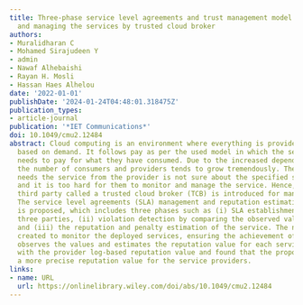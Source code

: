 ```yaml
---
title: Three-phase service level agreements and trust management model for monitoring
  and managing the services by trusted cloud broker
authors:
- Muralidharan C
- Mohamed Sirajudeen Y
- admin
- Nawaf Alhebaishi
- Rayan H. Mosli
- Hassan Haes Alhelou
date: '2022-01-01'
publishDate: '2024-01-24T04:48:01.318475Z'
publication_types:
- article-journal
publication: '*IET Communications*'
doi: 10.1049/cmu2.12484
abstract: Cloud computing is an environment where everything is provided as a service
  based on demand. It follows pay as per the used model in which the service consumer
  needs to pay for what they have consumed. Due to the increased dependence on digitalization,
  the number of consumers and providers tends to grow tremendously. The consumer who
  needs the service from the provider is not sure about the specified service outcome,
  and it is too hard for them to monitor and manage the service. Hence, a trusted
  third party called a trusted cloud broker (TCB) is introduced for managing the services.
  The service level agreements (SLA) management and reputation estimation framework
  is proposed, which includes three phases such as (i) SLA establishment between the
  three parties, (ii) violation detection by comparing the observed value of the TCB
  and (iii) the reputation and penalty estimation of the service. The novel TCB is
  created to monitor the deployed services, ensuring the achievement of SLA. The TCB
  observes the values and estimates the reputation value for each service. It is compared
  with the provider log-based reputation value and found that the proposed model provides
  a more precise reputation value for the service providers.
links:
- name: URL
  url: https://onlinelibrary.wiley.com/doi/abs/10.1049/cmu2.12484
---
```

